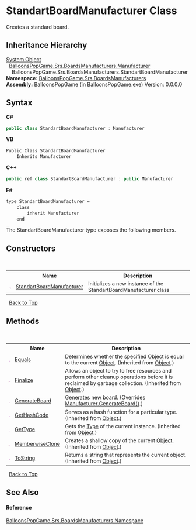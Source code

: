# StandartBoardManufacturer Class
 

Creates a standard board.


## Inheritance Hierarchy
<a href="http://msdn2.microsoft.com/en-us/library/e5kfa45b" target="_blank">System.Object</a><br />&nbsp;&nbsp;<a href="3c3d48ec-0329-e600-9188-3b91a2650e8d">BalloonsPopGame.Srs.BoardsManufacturers.Manufacturer</a><br />&nbsp;&nbsp;&nbsp;&nbsp;BalloonsPopGame.Srs.BoardsManufacturers.StandartBoardManufacturer<br />
**Namespace:**&nbsp;<a href="3bd603ba-9145-41ae-e13f-f7c86f71114f">BalloonsPopGame.Srs.BoardsManufacturers</a><br />**Assembly:**&nbsp;BalloonsPopGame (in BalloonsPopGame.exe) Version: 0.0.0.0

## Syntax

**C#**<br />
``` C#
public class StandartBoardManufacturer : Manufacturer
```

**VB**<br />
``` VB
Public Class StandartBoardManufacturer
	Inherits Manufacturer
```

**C++**<br />
``` C++
public ref class StandartBoardManufacturer : public Manufacturer
```

**F#**<br />
``` F#
type StandartBoardManufacturer =  
    class
        inherit Manufacturer
    end
```

The StandartBoardManufacturer type exposes the following members.


## Constructors
&nbsp;<table><tr><th></th><th>Name</th><th>Description</th></tr><tr><td>![Public method](media/pubmethod.gif "Public method")</td><td><a href="132a492d-4591-1956-8523-708bbf7013f8">StandartBoardManufacturer</a></td><td>
Initializes a new instance of the StandartBoardManufacturer class</td></tr></table>&nbsp;
<a href="#standartboardmanufacturer-class">Back to Top</a>

## Methods
&nbsp;<table><tr><th></th><th>Name</th><th>Description</th></tr><tr><td>![Public method](media/pubmethod.gif "Public method")</td><td><a href="http://msdn2.microsoft.com/en-us/library/bsc2ak47" target="_blank">Equals</a></td><td>
Determines whether the specified <a href="http://msdn2.microsoft.com/en-us/library/e5kfa45b" target="_blank">Object</a> is equal to the current <a href="http://msdn2.microsoft.com/en-us/library/e5kfa45b" target="_blank">Object</a>.
 (Inherited from <a href="http://msdn2.microsoft.com/en-us/library/e5kfa45b" target="_blank">Object</a>.)</td></tr><tr><td>![Protected method](media/protmethod.gif "Protected method")</td><td><a href="http://msdn2.microsoft.com/en-us/library/4k87zsw7" target="_blank">Finalize</a></td><td>
Allows an object to try to free resources and perform other cleanup operations before it is reclaimed by garbage collection.
 (Inherited from <a href="http://msdn2.microsoft.com/en-us/library/e5kfa45b" target="_blank">Object</a>.)</td></tr><tr><td>![Public method](media/pubmethod.gif "Public method")</td><td><a href="ead905f4-b41f-7727-98cd-a42508aa2d8e">GenerateBoard</a></td><td>
Generates new board.
 (Overrides <a href="f4766f24-d427-b0b1-5574-a016db2f15e2">Manufacturer.GenerateBoard()</a>.)</td></tr><tr><td>![Public method](media/pubmethod.gif "Public method")</td><td><a href="http://msdn2.microsoft.com/en-us/library/zdee4b3y" target="_blank">GetHashCode</a></td><td>
Serves as a hash function for a particular type.
 (Inherited from <a href="http://msdn2.microsoft.com/en-us/library/e5kfa45b" target="_blank">Object</a>.)</td></tr><tr><td>![Public method](media/pubmethod.gif "Public method")</td><td><a href="http://msdn2.microsoft.com/en-us/library/dfwy45w9" target="_blank">GetType</a></td><td>
Gets the <a href="http://msdn2.microsoft.com/en-us/library/42892f65" target="_blank">Type</a> of the current instance.
 (Inherited from <a href="http://msdn2.microsoft.com/en-us/library/e5kfa45b" target="_blank">Object</a>.)</td></tr><tr><td>![Protected method](media/protmethod.gif "Protected method")</td><td><a href="http://msdn2.microsoft.com/en-us/library/57ctke0a" target="_blank">MemberwiseClone</a></td><td>
Creates a shallow copy of the current <a href="http://msdn2.microsoft.com/en-us/library/e5kfa45b" target="_blank">Object</a>.
 (Inherited from <a href="http://msdn2.microsoft.com/en-us/library/e5kfa45b" target="_blank">Object</a>.)</td></tr><tr><td>![Public method](media/pubmethod.gif "Public method")</td><td><a href="http://msdn2.microsoft.com/en-us/library/7bxwbwt2" target="_blank">ToString</a></td><td>
Returns a string that represents the current object.
 (Inherited from <a href="http://msdn2.microsoft.com/en-us/library/e5kfa45b" target="_blank">Object</a>.)</td></tr></table>&nbsp;
<a href="#standartboardmanufacturer-class">Back to Top</a>

## See Also


#### Reference
<a href="3bd603ba-9145-41ae-e13f-f7c86f71114f">BalloonsPopGame.Srs.BoardsManufacturers Namespace</a><br />